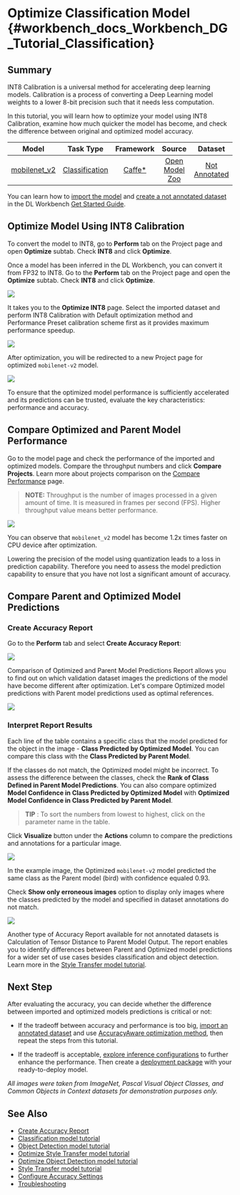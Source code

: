 # Optimize Classification Model {#workbench_docs_Workbench_DG_Tutorial_Classification}

## Summary

INT8 Calibration is a universal method for accelerating deep learning models. Calibration is a process of converting a Deep Learning model weights to a lower 8-bit precision such that it needs less computation.

In this tutorial, you will learn how to optimize your model using INT8 Calibration, examine how much quicker the model has become, and check the difference between original and optimized model accuracy. 

| Model  | Task Type | Framework | Source | Dataset |
| :---: | :---: | :---: | :---: |:---: |
| [mobilenet_v2](https://docs.openvinotoolkit.org/latest/omz_models_model_mobilenet_v2.html)  | [Classification](https://paperswithcode.com/task/image-classification) | [Caffe\*](https://caffe.berkeleyvision.org/) | [Open Model Zoo](https://github.com/openvinotoolkit/open_model_zoo/tree/master/models/public/mobilenet-v2)| [Not Annotated](Dataset_Types.md) |

You can learn how to [import the model](Select_Model.md) and [create a not annotated dataset](Create_Project.md) in the DL Workbench [Get Started Guide](Work_with_Models_and_Sample_Datasets.md).

## Optimize Model Using INT8 Calibration

To convert the model to INT8, go to  **Perform** tab on the Project page and open **Optimize** subtab. Check **INT8** and click **Optimize**.

Once a model has been inferred in the DL Workbench, you can convert it from FP32 to INT8. Go to the **Perform** tab on the Project page and open the **Optimize** subtab. Check **INT8** and click **Optimize**.

![](img/tutorials/optimize-classification.png)

It takes you to the **Optimize INT8** page. Select the imported dataset and perform INT8 Calibration with Default optimization method and Performance Preset calibration scheme first as it provides maximum performance speedup.

![](img/tutorials/int-8-configurations.png)

After optimization, you will be redirected to a new Project page for optimized  `mobilenet-v2` model. 

![](img/tutorials/optimized-classification.png)

To ensure that the optimized model performance is sufficiently accelerated and its predictions can be trusted, evaluate the key characteristics: performance and accuracy.

## Compare Optimized and Parent Model Performance

Go to the model page and check the performance of the imported and optimized models. Compare the throughput numbers and click **Compare Projects**. Learn more about projects comparison on the [Compare Performance](Compare_Performance_between_Two_Versions_of_Models.md) page.

> **NOTE:** Throughput is the number of images processed in a given amount of time. It is measured in frames per second (FPS). Higher throughput value means better performance.

![](img/tutorials/compare-classification.png)

You can observe that `mobilenet_v2` model has become 1.2x times faster on CPU device after optimization. 

Lowering the precision of the model using quantization leads to a loss in prediction capability. Therefore you need to assess the model prediction capability to ensure that you have not lost a significant amount of accuracy. 

## Compare Parent and Optimized Model Predictions 

### Create Accuracy Report

Go to the **Perform** tab and select **Create Accuracy Report**:

![](img/tutorials/accuracy-classification.png)

Comparison of Optimized and Parent Model Predictions Report allows you to find out on which validation dataset images the predictions of the model have become different after optimization. Let's compare Optimized model predictions with Parent model predictions used as optimal references. 

![](img/tutorials/classification-table.png)

### Interpret Report Results

Each line of the table contains a specific class that the model predicted for the object in the image - **Class Predicted by Optimized Model**. You can compare this class with the **Class Predicted by Parent Model**. 

If the classes do not match, the Optimized model might be incorrect. To assess the difference between the classes, check the **Rank of Class Defined in Parent Model Predictions**. You can also compare optimized **Model Confidence in Class Predicted by Optimized Model** with **Optimized Model Confidence in Class Predicted by Parent Model**. 

> **TIP** : To sort the numbers from lowest to highest, click on the parameter name in the table.

Click **Visualize** button under the **Actions** column to compare the predictions and annotations for a particular image.

![](img/tutorials/classification-bird.png)

In the example image, the Optimized `mobilenet-v2` model predicted the same class as the Parent model (bird) with confidence equaled 0.93.

Check **Show only erroneous images** option to display only images where the classes predicted by the model and specified in dataset annotations do not match. 

![](img/tutorials/classification-error.png)

Another type of Accuracy Report available for not annotated datasets is Calculation of Tensor Distance to Parent Model Output. The report enables you to identify differences between Parent and Optimized model predictions for a wider set of use cases besides classification and object detection. Learn more in the [Style Transfer model tutorial](Tutorial_style_transfer.md). 

## Next Step

After evaluating the accuracy, you can decide whether the difference between imported and optimized models predictions is critical or not:

- If the tradeoff between accuracy and performance is too big, [import an annotated dataset](Import_Datasets.md) and use [AccuracyAware optimization method](Int-8_Quantization.md#accuracyaware), then repeat the steps from this tutorial.

- If the tradeoff is acceptable, [explore inference configurations](Deploy_and_Integrate_Performance_Criteria_into_Application.md) to further enhance the performance. Then create a [deployment package](Deployment_Package.md) with your ready-to-deploy model. 

*All images were taken from ImageNet, Pascal Visual Object Classes, and Common Objects in Context datasets for demonstration purposes only.*

## See Also

* [Create Accuracy Report](Measure_Accuracy.md)
* [Classification model tutorial](Tutorial_classification_dataset.md)
* [Object Detection model tutorial](Tutorial_classification_dataset.md)
* [Optimize Style Transfer model tutorial](Tutorial_style_transfer.md)
* [Optimize Object Detection model tutorial](Tutorial_object_detection.md)
* [Style Transfer model tutorial](Tutorial_style_transfer.md)
* [Configure Accuracy Settings](Accuracy_Configuration.md)
* [Troubleshooting](Troubleshooting.md)